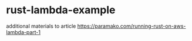 # rust-lambda-example
additional materials to article https://paramako.com/running-rust-on-aws-lambda-part-1
